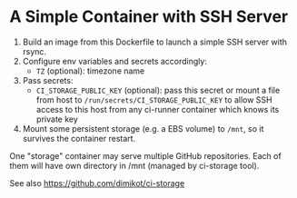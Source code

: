 # A Simple Container with SSH Server

1. Build an image from this Dockerfile to launch a simple SSH server with rsync.
2. Configure env variables and secrets accordingly:
   - `TZ` (optional): timezone name
3. Pass secrets:
   - `CI_STORAGE_PUBLIC_KEY` (optional): pass this secret or mount a file from
     host to `/run/secrets/CI_STORAGE_PUBLIC_KEY` to allow SSH access to this
     host from any ci-runner container which knows its private key
4. Mount some persistent storage (e.g. a EBS volume) to `/mnt`, so it survives
   the container restart.

One "storage" container may serve multiple GitHub repositories. Each of them
will have own directory in /mnt (managed by ci-storage tool).

See also https://github.com/dimikot/ci-storage
